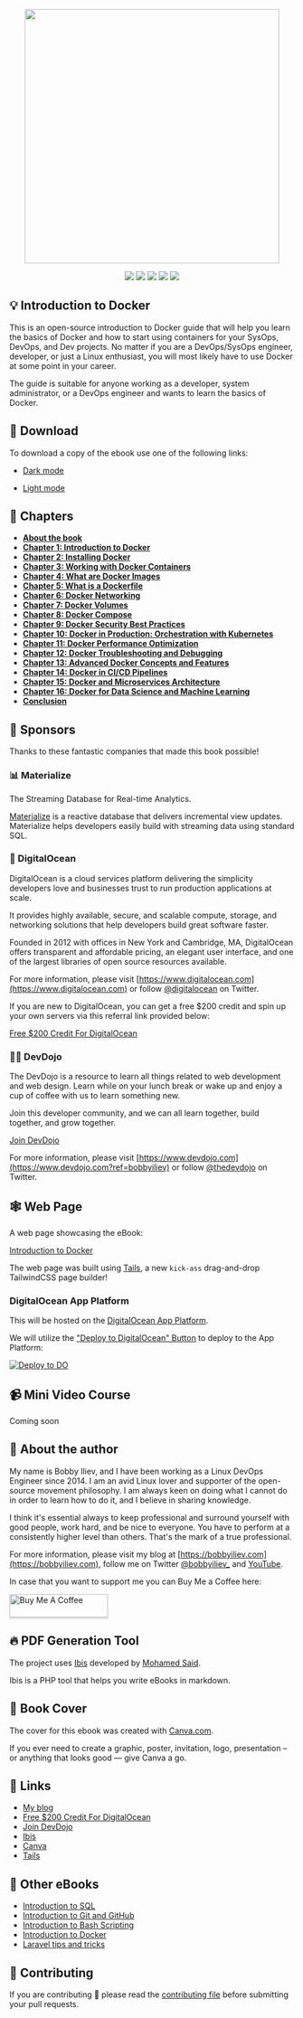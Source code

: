 <p align="center"><img src="https://github.com/bobbyiliev/introduction-to-docker-ebook/raw/main/ebook/en/assets/banner.png" height="450" width="auto"></p>

<div align="center">
    <p>
	    <a name="stars"><img src="https://img.shields.io/github/stars/bobbyiliev/introduction-to-docker-ebook?style=for-the-badge"></a>
	    <a name="forks"><img src="https://img.shields.io/github/forks/bobbyiliev/introduction-to-docker-ebook?logoColor=green&style=for-the-badge"></a>
	    <a name="contributions"><img src="https://img.shields.io/github/contributors/bobbyiliev/introduction-to-docker-ebook?logoColor=green&style=for-the-badge"></a>
	    <a name="madeWith"><img src="https://img.shields.io/badge/Made%20with-Markdown-1f425f.svg?style=for-the-badge"></a>
	    <a name="license"><img src="https://img.shields.io/github/license/bobbyiliev/introduction-to-docker-ebook?style=for-the-badge"></a>
    </p>
</div>

## 💡 Introduction to Docker

This is an open-source introduction to Docker guide that will help you learn the basics of Docker and how to start using containers for your SysOps, DevOps, and Dev projects. No matter if you are a DevOps/SysOps engineer, developer, or just a Linux enthusiast, you will most likely have to use Docker at some point in your career.

The guide is suitable for anyone working as a developer, system administrator, or a DevOps engineer and wants to learn the basics of Docker.

## 🚀 Download

To download a copy of the ebook use one of the following links:

* [Dark mode](https://github.com/bobbyiliev/introduction-to-docker-ebook/raw/main/ebook/en/export/introduction-to-docker-dark.pdf)

* [Light mode](https://github.com/bobbyiliev/introduction-to-docker-ebook/raw/main/ebook/en/export/introduction-to-docker-light.pdf)

## 📘 Chapters

- [**About the book**](ebook/en/content/000-introduction.md)
- [**Chapter 1: Introduction to Docker**](ebook/en/content/001-docker.md)
- [**Chapter 2: Installing Docker**](ebook/en/content/002-installation.md)
- [**Chapter 3: Working with Docker Containers**](ebook/en/content/003-docker-containers.md)
- [**Chapter 4: What are Docker Images**](ebook/en/content/004-docker-images.md)
- [**Chapter 5: What is a Dockerfile**](ebook/en/content/005-dockerfile.md)
- [**Chapter 6: Docker Networking**](ebook/en/content/006-docker-networking.md)
- [**Chapter 7: Docker Volumes**](ebook/en/content/007-docker-volumes.md)
- [**Chapter 8: Docker Compose**](ebook/en/content/008-docker-compose.md)
- [**Chapter 9: Docker Security Best Practices**](ebook/en/content/009-docker-security.md)
- [**Chapter 10: Docker in Production: Orchestration with Kubernetes**](ebook/en/content/010-docker-and-kubernetes.md)
- [**Chapter 11: Docker Performance Optimization**](ebook/en/content/011-docker-performance.md)
- [**Chapter 12: Docker Troubleshooting and Debugging**](ebook/en/content/012-docker-debugging.md)
- [**Chapter 13: Advanced Docker Concepts and Features**](ebook/en/content/013-docker-tips.md)
- [**Chapter 14: Docker in CI/CD Pipelines**](ebook/en/content/014-docker-ci-cd.md)
- [**Chapter 15: Docker and Microservices Architecture**](ebook/en/content/015-docker-microservices.md)
- [**Chapter 16: Docker for Data Science and Machine Learning**](ebook/en/content/016-docker-ml.md)
- [**Conclusion**](ebook/en/content/999-conclusion.md)

## 🌟 Sponsors

Thanks to these fantastic companies that made this book possible!

### 📊 Materialize

The Streaming Database for Real-time Analytics.

[Materialize](https://materialize.com/) is a reactive database that delivers incremental view updates. Materialize helps developers easily build with streaming data using standard SQL.

### 💙 DigitalOcean

DigitalOcean is a cloud services platform delivering the simplicity developers love and businesses trust to run production applications at scale.

It provides highly available, secure, and scalable compute, storage, and networking solutions that help developers build great software faster.

Founded in 2012 with offices in New York and Cambridge, MA, DigitalOcean offers transparent and affordable pricing, an elegant user interface, and one of the largest libraries of open source resources available.

For more information, please visit [https://www.digitalocean.com](https://www.digitalocean.com) or follow [@digitalocean](https://twitter.com/digitalocean) on Twitter.

If you are new to DigitalOcean, you can get a free $200 credit and spin up your own servers via this referral link provided below:

[Free $200 Credit For DigitalOcean](https://m.do.co/c/2a9bba940f39)

### 👩‍💻 DevDojo

The DevDojo is a resource to learn all things related to web development and web design. Learn while on your lunch break or wake up and enjoy a cup of coffee with us to learn something new.

Join this developer community, and we can all learn together, build together, and grow together.

[Join DevDojo](https://devdojo.com?ref=bobbyiliev)

For more information, please visit [https://www.devdojo.com](https://www.devdojo.com?ref=bobbyiliev) or follow [@thedevdojo](https://twitter.com/thedevdojo) on Twitter.

## 🕸️ Web Page

A web page showcasing the eBook:

[Introduction to Docker](https://docker.bobby.sh)

The web page was built using [Tails](http://devdojo.com/tails), a new `kick-ass` drag-and-drop TailwindCSS page builder!

### DigitalOcean App Platform

This will be hosted on the [DigitalOcean App Platform](https://www.digitalocean.com/products/app-platform/).

We will utilize the ["Deploy to DigitalOcean" Button](https://www.digitalocean.com/docs/app-platform/how-to/add-deploy-do-button) to deploy to the App Platform:

[![Deploy to DO](https://mp-assets1.sfo2.digitaloceanspaces.com/deploy-to-do/do-btn-blue.svg)](https://cloud.digitalocean.com/apps/new?repo=https://github.com/bobbyiliev/introduction-to-docker-ebook/tree/main)

## 📹 Mini Video Course

Coming soon

## 👋 About the author

My name is Bobby Iliev, and I have been working as a Linux DevOps Engineer since 2014. I am an avid Linux lover and supporter of the open-source movement philosophy. I am always keen on doing what I cannot do in order to learn how to do it, and I believe in sharing knowledge.

I think it's essential always to keep professional and surround yourself with good people, work hard, and be nice to everyone. You have to perform at a consistently higher level than others. That's the mark of a true professional.

For more information, please visit my blog at [https://bobbyiliev.com](https://bobbyiliev.com), follow me on Twitter [@bobbyiliev_](https://twitter.com/bobbyiliev_) and [YouTube](https://www.youtube.com/channel/UCQWmdHTeAO0UvaNqve9udRw).

In case that you want to support me you can Buy Me a Coffee here:

<a href="https://www.buymeacoffee.com/bobbyiliev" target="_blank"><img src="https://www.buymeacoffee.com/assets/img/custom_images/orange_img.png" alt="Buy Me A Coffee" style="height: 41px !important;width: 174px !important;box-shadow: 0px 3px 2px 0px rgba(190, 190, 190, 0.5) !important;-webkit-box-shadow: 0px 3px 2px 0px rgba(190, 190, 190, 0.5) !important;" ></a>

## 🔥 PDF Generation Tool

The project uses [Ibis](https://github.com/themsaid/ibis/) developed by [Mohamed Said](https://github.com/themsaid).

Ibis is a PHP tool that helps you write eBooks in markdown.

## 🎨 Book Cover

The cover for this ebook was created with [Canva.com](https://www.canva.com/join/determined-cork-learn).

If you ever need to create a graphic, poster, invitation, logo, presentation – or anything that looks good — give Canva a go.

## 🔗 Links

- [My blog](https://bobbyiliev.com)
- [Free $200 Credit For DigitalOcean](https://m.do.co/c/2a9bba940f39)
- [Join DevDojo](https://devdojo.com?ref=bobbyiliev)
- [Ibis](https://github.com/themsaid/ibis/)
- [Canva](https://www.canva.com/)
- [Tails](http://devdojo.com/tails)

## 📖 Other eBooks

- [Introduction to SQL](https://github.com/bobbyiliev/introduction-to-sql)
- [Introduction to Git and GitHub](https://github.com/bobbyiliev/introduction-to-git-and-github-ebook)
- [Introduction to Bash Scripting](https://github.com/bobbyiliev/introduction-to-bash-scripting)
- [Introduction to Docker](https://github.com/bobbyiliev/introduction-to-docker-ebook)
- [Laravel tips and tricks](https://github.com/bobbyiliev/laravel-tips-and-tricks-ebook)

## 🤲 Contributing

If you are contributing 🍿 please read the [contributing file](CONTRIBUTING.md) before submitting your pull requests.

